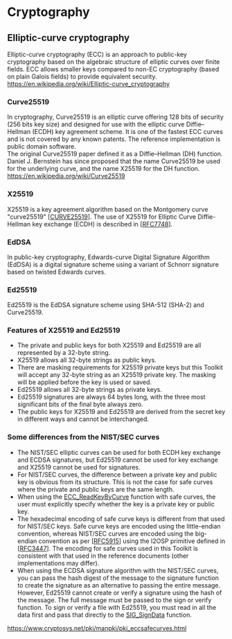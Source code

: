 

# Cryptography


## Elliptic-curve cryptography

Elliptic-curve cryptography (ECC) is an approach to public-key cryptography based on the algebraic structure of elliptic curves over finite fields. ECC allows smaller keys compared to non-EC cryptography (based on plain Galois fields) to provide equivalent security.  
https://en.wikipedia.org/wiki/Elliptic-curve_cryptography


### Curve25519

In cryptography, Curve25519 is an elliptic curve offering 128 bits of security (256 bits key size) and designed for use with the elliptic curve Diffie–Hellman (ECDH) key agreement scheme. It is one of the fastest ECC curves and is not covered by any known patents. The reference implementation is public domain software.  
The original Curve25519 paper defined it as a Diffie–Hellman (DH) function. Daniel J. Bernstein has since proposed that the name Curve25519 be used for the underlying curve, and the name X25519 for the DH function.  
https://en.wikipedia.org/wiki/Curve25519


### X25519

X25519 is a key agreement algorithm based on the Montgomery curve "curve25519" [[CURVE25519](http://cr.yp.to/ecdh.html)]. The use of X25519 for Elliptic Curve Diffie-Hellman key exchange (ECDH) is described in [[RFC7748](https://datatracker.ietf.org/doc/html/rfc7748)].


### EdDSA

In public-key cryptography, Edwards-curve Digital Signature Algorithm (EdDSA) is a digital signature scheme using a variant of Schnorr signature based on twisted Edwards curves.


### Ed25519

Ed25519 is the EdDSA signature scheme using SHA-512 (SHA-2) and Curve25519.


### Features of X25519 and Ed25519

- The private and public keys for both X25519 and Ed25519 are all represented by a 32-byte string.
- X25519 allows all 32-byte strings as public keys.
- There are masking requirements for X25519 private keys but this Toolkit will accept any 32-byte string as an X25519 private key. The masking will be applied before the key is used or saved.
- Ed25519 allows all 32-byte strings as private keys.
- Ed25519 signatures are always 64 bytes long, with the three most significant bits of the final byte always zero.
- The public keys for X25519 and Ed25519 are derived from the secret key in different ways and cannot be interchanged.


### Some differences from the NIST/SEC curves

- The NIST/SEC elliptic curves can be used for both ECDH key exchange and ECDSA signatures, but Ed25519 cannot be used for key exchange and X25519 cannot be used for signatures.
- For NIST/SEC curves, the difference between a private key and public key is obvious from its structure. This is not the case for safe curves where the private and public keys are the same length.
- When using the [ECC_ReadKeyByCurve](https://www.cryptosys.net/pki/manpki/pki_ECC_ReadKeyByCurve.html) function with safe curves, the user must explicitly specify whether the key is a private key or public key.
- The hexadecimal encoding of safe curve keys is different from that used for NIST/SEC keys. Safe curve keys are encoded using the little-endian convention, whereas NIST/SEC curves are encoded using the big-endian convention as per [[RFC5915](https://datatracker.ietf.org/doc/html/rfc5915)] using the I2OSP primitive defined in [[RFC3447](https://datatracker.ietf.org/doc/html/rfc3447)]. The encoding for safe curves used in this Toolkit is consistent with that used in the reference documents (other implementations may differ).
- When using the ECDSA signature algorithm with the NIST/SEC curves, you can pass the hash digest of the message to the signature function to create the signature as an alternative to passing the entire message. However, Ed25519 cannot create or verify a signature using the hash of the message. The full message must be passed to the sign or verify function. To sign or verify a file with Ed25519, you must read in all the data first and pass that directly to the [SIG_SignData](https://www.cryptosys.net/pki/manpki/pki_SIG_SignData.html) function.


https://www.cryptosys.net/pki/manpki/pki_eccsafecurves.html